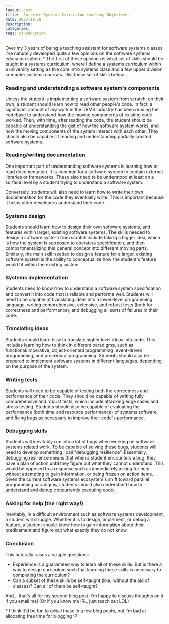 ```yaml
---
layout: post
title:  Software Systems Curriculum Learning Objectives
date: 2022-11-10
description:
categories:
tags: cs-education
---
```


Over my 3 years of being a teaching assistant for software systems classes, I've naturally developed quite a few opinions on the software systems education sphere.\* The first of these opinions is what set of skills should be taught in a systems curriculum, where I define a systems curriculum within a university setting as the core intro systems class and a few upper division computer systems courses. I list these set of skills below.

### Reading and understanding a software system's components

Unless the student is implementing a software system from scratch, on their own, a student should learn how to read other people's code. In fact, a significant amount of my work in the DBMS industry has been reading the codebase to understand how the moving components of existing code worked. Then, with time, after reading the code, the student should be capable of understanding the gist of how the software system works, and how the moving components of the system interact with each other. They should also be capable of reading and understanding partially created software systems.

### Reading/writing documentation

One important part of understanding software systems is learning how to read documentation. It is common for a software system to contain external libraries or frameworks. These also need to be understood at least on a surface level by a student trying to understand a software system.

Conversely, students will also need to learn how to write their own documentation for the code they eventually write. This is important because it helps other developers understand their code.

### Systems design

Students should learn how to design their own software systems, and features within larger, existing software systems. The skills needed to design a software system from scratch include taking a bigger idea, which is how the system is supposed to operate/a specification, and then compartmentalizing this general concept into different moving parts. Similarly, the main skill needed to design a feature for a larger, existing software system is the ability to conceptualize how the student's feature would fit within the existing system.

### Systems implementation

Students need to know how to understand a software system specification and convert it into code that is reliable and performs well. Students will need to be capable of translating ideas into a lower-level programming language, writing comprehensive, extensive, and robust tests (both for correctness and performance), and debugging all sorts of failures in their code. 

### Translating ideas

Students should learn how to translate higher level ideas into code. This includes learning how to think in different paradigms, such as functional/imperative, object-oriented programming, event-driven programming, and procedural programming. Students should also be prepared to implement software systems in different languages, depending on the purpose of the system. 

### Writing tests

Students will need to be capable of testing both the correctness and performance of their code. They should be capable of writing fully comprehensive and robust tests, which include attacking edge cases and stress testing. Students should also be capable of evaluating the performance (both time and resource performance) of systems software, and fixing bugs as necessary to improve their code's performance.

### Debugging skills

Students will inevitably run into a lot of bugs when working on software systems related work. To be capable of solving these bugs, students will need to develop something I call "debugging resilience". Essentially, debugging resilience means that when a student encounters a bug, they have a plan of action until they figure out what they cannot understand. This would be opposed to a response such as immediately asking for help without attempting to gain information, or being frozen on action items. Given the current software systems ecosystem's shift toward parallel programming paradigms, students should also understand how to understand and debug concurrently executing code.

### Asking for help (the right way!)

Inevitably, in a difficult environment such as software systems development, a student will struggle. Whether it is to design, implement, or debug a feature, a student should know how to gain information about their predicament and figure out what exactly they do not know. 

### Conclusion

This naturally raises a couple questions:
- Experience is a guaranteed way to learn all of these skills. But is there a way to design curriculum such that learning these skills is necessary to completing the curriculum?
- Can a subset of these skills be self-taught (like, without the aid of classes)? Can all of them be self-taught?

And... that's all for my second blog post. I'm happy to discuss thoughts on it if you email me! (Or if you know me IRL, just reach out LOL)

\* I think it'd be fun to detail these in a few blog posts, but I'm bad at allocating free time for blogging :P